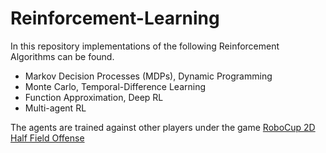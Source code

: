 # Reinforcement-Learning

In this repository implementations of the following Reinforcement Algorithms can be found. 

* Markov Decision Processes (MDPs), Dynamic Programming
* Monte Carlo, Temporal-Difference Learning
* Function Approximation, Deep RL
* Multi-agent RL

The agents are trained against other players under the game [RoboCup 2D Half Field Offense](https://github.com/LARG/HFO)

